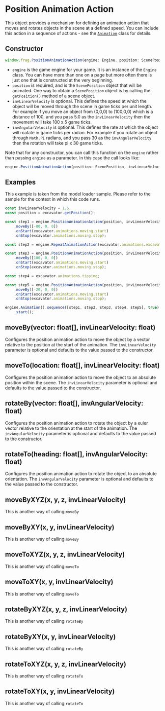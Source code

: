 # Position Animation Action

This object provides a mechanism for defining an animation action that moves and 
rotates objects in the scene at a defined speed. You can include this action in
a sequence of actions - see the [`Animation`](animation.md) class for details.

## Constructor
```javascript
window.frag.PositionAnimationAction(engine: Engine, position: ScenePosition, invLinearVelocity: float, invAngularVelocity: float)
```

* `engine` is the game engine for your game. It is an instance of the `Engine` class. You can 
  have more than one on a page but more often there is just one that is constructed at the 
  very beginning.
* `position` is required, and is the `ScenePosition` object that will be animated.
  One way to obtain a `ScenePosition` object is by calling the `getPosition()` method of a
  scene object.
* `invLinearVelocity` is optional. This defines the speed at which the object will be
  moved through the scene in game ticks per unit length. For example if you move an
  object from (0,0,0) to (100,0,0) which is a distance of 100, and you pass 5.0 as the
  `invLinearVelocity` then the movement will take 100 x 5 game ticks.
* `invAngularVelocity` is optional. This defines the rate at which the object will
  roatate in game ticks per radian. For example if you rotate an object through `Math.PI`
  radians, and you pass 30 as the `invAngularVelocity` then the rotation will take 
  pi x 30 game ticks.

Note that for any constructor, you can call this function on the `engine` rather than passing
`engine` as a parameter. In this case the call looks like:

```javascript
engine.PositionAnimationAction(position: ScenePosition, invLinearVelocity: float, invAngularVelocity: float)
```

## Examples
This example is taken from the model loader sample. Please refer to the sample for
the context in which this code runs.

```javascript
const invLinearVelocity = 1.5;
const position = excavator.getPosition();

const step1 = engine.PositionAnimationAction(position, invLinearVelocity)
    .moveBy([-80, 0, 0])
    .onStart(excavator.animations.moving.start)
    .onStop(excavator.animations.moving.stop);

const step2 = engine.RepeatAnimationAction(excavator.animations.excavating, 4)

const step3 = engine.PositionAnimationAction(position, invLinearVelocity)
    .moveBy([100, 0, 0])
    .onStart(excavator.animations.moving.start)
    .onStop(excavator.animations.moving.stop);

const step4 = excavator.animations.tipping;

const step5 = engine.PositionAnimationAction(position, invLinearVelocity)
    .moveBy([-20, 0, 0])
    .onStart(excavator.animations.moving.start)
    .onStop(excavator.animations.moving.stop);

engine.Animation().sequence([step1, step2, step3, step4, step5], true)
    .start();
```

## moveBy(vector: float[], invLinearVelocity: float)
Configures the position animation action to move the object by a vector
relative to the position at the start of the animation. The 
`invLinearVelocity` parameter is optional and defaults to the value passed
to the constructor.

## moveTo(location: float[], invLinearVelocity: float)
Configures the position animation action to move the object to an absolute
position within the scene. The `invLinearVelocity` parameter is optional and 
defaults to the value passed to the constructor.

## rotateBy(vector: float[], invAngularVelocity: float)
Configures the position animation action to rotate the object by a euler vector
relative to the orientation at the start of the animation. The 
`invAngularVelocity` parameter is optional and defaults to the value passed
to the constructor.

## rotateTo(heading: float[], invAngularVelocity: float)
Configures the position animation action to rotate the object to an absolute
orientation. The `invAngularVelocity` parameter is optional and defaults to the 
value passed to the constructor.

## moveByXYZ(x, y, z, invLinearVelocity)
This is another way of calling `moveBy`

## moveByXY(x, y, invLinearVelocity)
This is another way of calling `moveBy`

## moveToXYZ(x, y, z, invLinearVelocity)
This is another way of calling `moveTo`

## moveToXY(x, y, invLinearVelocity)
This is another way of calling `moveTo`

## rotateByXYZ(x, y, z, invLinearVelocity)
This is another way of calling `rotateBy`

## rotateByXY(x, y, invLinearVelocity)
This is another way of calling `rotateBy`

## rotateToXYZ(x, y, z, invLinearVelocity)
This is another way of calling `rotateTo`

## rotateToXY(x, y, invLinearVelocity)
This is another way of calling `rotateTo`
